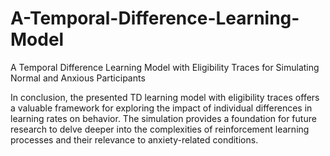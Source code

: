 # A-Temporal-Difference-Learning-Model
A Temporal Difference Learning Model with Eligibility Traces for Simulating Normal and Anxious Participants

In conclusion, the presented TD learning model with eligibility traces offers a valuable framework for exploring the impact of individual differences in learning rates on behavior. The simulation provides a foundation for future research to delve deeper into the complexities of reinforcement learning processes and their relevance to anxiety-related conditions.
